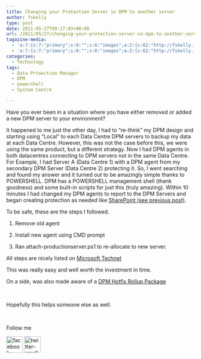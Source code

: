 ```yaml
---
title: Changing your Protection Server in DPM to another server
author: fskelly
type: post
date: 2011-05-27T09:17:03+00:00
url: /2011/05/27/changing-your-protection-server-in-dpm-to-another-server/
tagazine-media:
  - 'a:7:{s:7:"primary";s:0:"";s:6:"images";a:2:{s:62:"http://fskelly.files.wordpress.com/2011/05/facebook-small3.jpg";a:6:{s:8:"file_url";s:62:"http://fskelly.files.wordpress.com/2011/05/facebook-small3.jpg";s:5:"width";s:2:"44";s:6:"height";s:2:"44";s:4:"type";s:5:"image";s:4:"area";s:4:"1936";s:9:"file_path";s:0:"";}s:61:"http://fskelly.files.wordpress.com/2011/05/twitter-small3.jpg";a:6:{s:8:"file_url";s:61:"http://fskelly.files.wordpress.com/2011/05/twitter-small3.jpg";s:5:"width";s:2:"44";s:6:"height";s:2:"44";s:4:"type";s:5:"image";s:4:"area";s:4:"1936";s:9:"file_path";s:0:"";}}s:6:"videos";a:0:{}s:11:"image_count";s:1:"2";s:6:"author";s:8:"17089368";s:7:"blog_id";s:8:"16477603";s:9:"mod_stamp";s:19:"2011-05-27 09:17:03";}'
  - 'a:7:{s:7:"primary";s:0:"";s:6:"images";a:2:{s:62:"http://fskelly.files.wordpress.com/2011/05/facebook-small3.jpg";a:6:{s:8:"file_url";s:62:"http://fskelly.files.wordpress.com/2011/05/facebook-small3.jpg";s:5:"width";s:2:"44";s:6:"height";s:2:"44";s:4:"type";s:5:"image";s:4:"area";s:4:"1936";s:9:"file_path";s:0:"";}s:61:"http://fskelly.files.wordpress.com/2011/05/twitter-small3.jpg";a:6:{s:8:"file_url";s:61:"http://fskelly.files.wordpress.com/2011/05/twitter-small3.jpg";s:5:"width";s:2:"44";s:6:"height";s:2:"44";s:4:"type";s:5:"image";s:4:"area";s:4:"1936";s:9:"file_path";s:0:"";}}s:6:"videos";a:0:{}s:11:"image_count";s:1:"2";s:6:"author";s:8:"17089368";s:7:"blog_id";s:8:"16477603";s:9:"mod_stamp";s:19:"2011-05-27 09:17:03";}'
categories:
  - Technology
tags:
  - Data Prtoection Manager
  - DPM
  - powershell
  - System Centre

---
```

Have you ever been in a situation where you have either removed or added a new DPM server to your environment?

It happened to me just the other day, I had to “re-think” my DPM design and starting using “Local” to each Data Centre DPM servers to backup my data at each Data Centre. However, this was not the case before this, we were using the same product, but a different strategy. Now I had DPM agents in both datacentres connecting to DPM servers not in the same Data Centre. For Example, I had Server A (Data Centre 1) with a DPM agent from my secondary DPM Server (Data Centre 2) protecting it. So, I went searching and found my answer and it turned out to be amazingly simple thanks to POWERSHELL. DPM has a POWERSHELL management shell (thank goodness) and some built-in scripts for just this (truly amazing). Within 10 minutes I had changed my DPM agents to report to the DPM Servers and began creating protection as needed like [SharePoint (see previous post)][1].

To be safe, these are the steps I followed.

1. Remove old agent

2. Install new agent using CMD prompt

3. Ran attach-productionserver.ps1 to re-allocate to new server.

All steps are nicely listed on [Microsoft Technet][2]

This was really easy and well worth the investment in time.

On a side, was also made aware of a [DPM Hotfix Rollup Package][3]

&#160;

Hopefully this helps someone else as well.

&#160;

Follow me

[<img loading="lazy" style="background-image:none;border-bottom:0;border-left:0;padding-left:0;padding-right:0;display:inline;border-top:0;border-right:0;padding-top:0;margin:0;" title="facebook-small3" border="0" alt="facebook-small3" src="http://fskelly.files.wordpress.com/2011/05/facebook-small3.jpg" width="44" height="44" />][4]&#160;[<img loading="lazy" style="background-image:none;border-bottom:0;border-left:0;padding-left:0;padding-right:0;display:inline;border-top:0;border-right:0;padding-top:0;" title="twitter-small3" border="0" alt="twitter-small3" src="http://fskelly.files.wordpress.com/2011/05/twitter-small3.jpg" width="44" height="44" />][5]

 [1]: http://fskelly.wordpress.com/2011/05/24/to-protect-or-not-to-protect/
 [2]: http://technet.microsoft.com/en-us/library/bb870935.aspx
 [3]: http://support.microsoft.com/default.aspx?scid=kb;en-US;2465832
 [4]: http://www.facebook.com/fletcher.kelly
 [5]: http://twitter.com/#!/fskelly